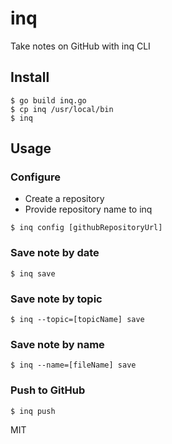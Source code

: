 # inq

Take notes on GitHub with inq CLI

## Install

```
$ go build inq.go
$ cp inq /usr/local/bin
$ inq
```

## Usage

### Configure

- Create a repository
- Provide repository name to inq

```
$ inq config [githubRepositoryUrl]
```

### Save note by date

```
$ inq save
```

### Save note by topic

```
$ inq --topic=[topicName] save 
```

### Save note by name

```
$ inq --name=[fileName] save 
```

### Push to GitHub

```
$ inq push
```

MIT
